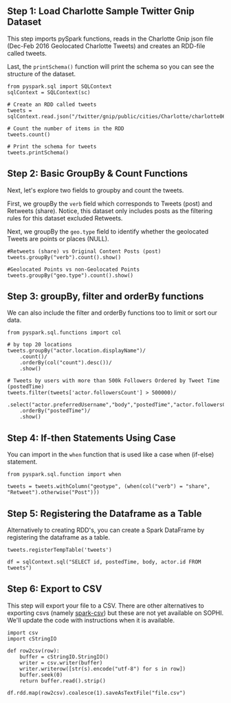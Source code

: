 ## Step 1: Load Charlotte Sample Twitter Gnip Dataset

This step imports pySpark functions, reads in the Charlotte Gnip json file (Dec-Feb 2016 Geolocated Charlotte Tweets) and creates an RDD-file called tweets.

Last, the `printSchema()` function will print the schema so you can see the structure of the dataset.

```{python}
from pyspark.sql import SQLContext
sqlContext = SQLContext(sc)

# Create an RDD called tweets
tweets = sqlContext.read.json("/twitter/gnip/public/cities/Charlotte/charlotte062016.json")

# Count the number of items in the RDD
tweets.count() 

# Print the schema for tweets
tweets.printSchema()
```

## Step 2: Basic GroupBy & Count Functions

Next, let's explore two fields to groupby and count the tweets.

First, we groupBy the `verb` field which corresponds to Tweets (post) and Retweets (share). Notice, this dataset only includes posts as the filtering rules for this dataset excluded Retweets.

Next, we groupBy the `geo.type` field to identify whether the geolocated Tweets are points or places (NULL).

```{python}
#Retweets (share) vs Original Content Posts (post)
tweets.groupBy("verb").count().show()

#Geolocated Points vs non-Geolocated Points
tweets.groupBy("geo.type").count().show()
```

## Step 3: groupBy, filter and orderBy functions

We can also include the filter and orderBy functions too to limit or sort our data.

```{python}
from pyspark.sql.functions import col

# by top 20 locations
tweets.groupBy("actor.location.displayName")/
    .count()/
    .orderBy(col("count").desc())/
    .show()

# Tweets by users with more than 500k Followers Ordered by Tweet Time (postedTime)
tweets.filter(tweets['actor.followersCount'] > 500000)/
    .select("actor.preferredUsername","body","postedTime","actor.followersCount")/
    .orderBy("postedTime")/
    .show()
```

## Step 4: If-then Statements Using Case

You can import in the `when` function that is used like a case when (if-else) statement.

```{python}
from pyspark.sql.function import when

tweets = tweets.withColumn("geotype", (when(col("verb") = "share", "Retweet").otherwise("Post")))
```

## Step 5: Registering the Dataframe as a Table

Alternatively to creating RDD's, you can create a Spark DataFrame by registering the dataframe as a table.

```{python}
tweets.registerTempTable('tweets')

df = sqlContext.sql("SELECT id, postedTime, body, actor.id FROM tweets")
```

## Step 6: Export to CSV

This step will export your file to a CSV. There are other alternatives to exporting csvs (namely [spark-csv](https://github.com/databricks/spark-csv)) but these are not yet available on SOPHI. We'll update the code with instructions when it is available.

```{python}
import csv
import cStringIO

def row2csv(row):
    buffer = cStringIO.StringIO()
    writer = csv.writer(buffer)
    writer.writerow([str(s).encode("utf-8") for s in row])
    buffer.seek(0)
    return buffer.read().strip()

df.rdd.map(row2csv).coalesce(1).saveAsTextFile("file.csv")
```
